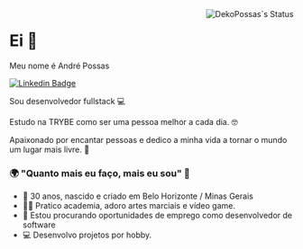 <img src="https://github-readme-stats.vercel.app/api?username=dekopossas&show_icons=true&theme=dracula" alt="DekoPossas`s Status" align="right" />

# Ei 👋

Meu nome é André Possas 

[![Linkedin Badge](https://img.shields.io/badge/-LinkedIn-blue?style=flat-square&logo=Linkedin&logoColor=white&link=https://www.linkedin.com/in/andrepossas/)](https://www.linkedin.com/in/andrepossas/)


Sou desenvolvedor fullstack 💻

Estudo na TRYBE como ser uma pessoa melhor a cada dia. 🤓

Apaixonado por encantar pessoas e dedico a minha vida a tornar o mundo um lugar mais livre. 🤖

### 🌍 "Quanto mais eu faço, mais eu sou" 🧠

- 📍 30 anos, nascido e criado em Belo Horizonte / Minas Gerais
- 🏋️‍♂️ Pratico academia, adoro artes marciais e vídeo game.
- 💼 Estou procurando oportunidades de emprego como desenvolvedor de software
- 💻 Desenvolvo projetos por hobby.
